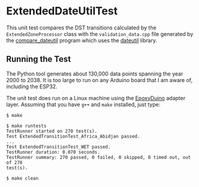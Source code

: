 # ExtendedDateUtilTest

This unit test compares the DST transitions calculated by the
`ExtendedZoneProcessor` class with the `validation_data.cpp` file generated by
the
[compare_dateutil](https://github.com/bxparks/AceTimeTools/tree/develop/compare_dateutil)
program which uses the [dateutil](https://pypi.org/project/python-dateutil/)
library.

## Running the Test

The Python tool generates about 130,000 data points spanning the year 2000 to
2038. It is too large to run on any Arduino board that I am aware of, including
the ESP32.

The unit test does run on a Linux machine using the
[EpoxyDuino](https://github.com/bxparks/EpoxyDuino) adapter layer.
Assuming that you have `g++` and `make` installed, just type:

```
$ make

$ make runtests
TestRunner started on 270 test(s).        
Test ExtendedTransitionTest_Africa_Abidjan passed.
...
Test ExtendedTransitionTest_WET passed.
TestRunner duration: 0.070 seconds.
TestRunner summary: 270 passed, 0 failed, 0 skipped, 0 timed out, out of 270
test(s).

$ make clean
```
